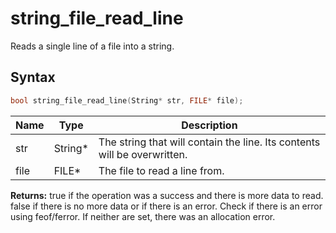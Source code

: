 # string_file_read_line

Reads a single line of a file into a string.

## Syntax

```c
bool string_file_read_line(String* str, FILE* file);
```

| Name | Type | Description |
| --- | --- | --- |
| str | String* | The string that will contain the line. Its contents will be overwritten. |
| file | FILE* | The file to read a line from. |

**Returns:** true if the operation was a success and there is more data to read. false if there is no more data or if there is an error. Check if there is an error using feof/ferror. If neither are set, there was an allocation error.

